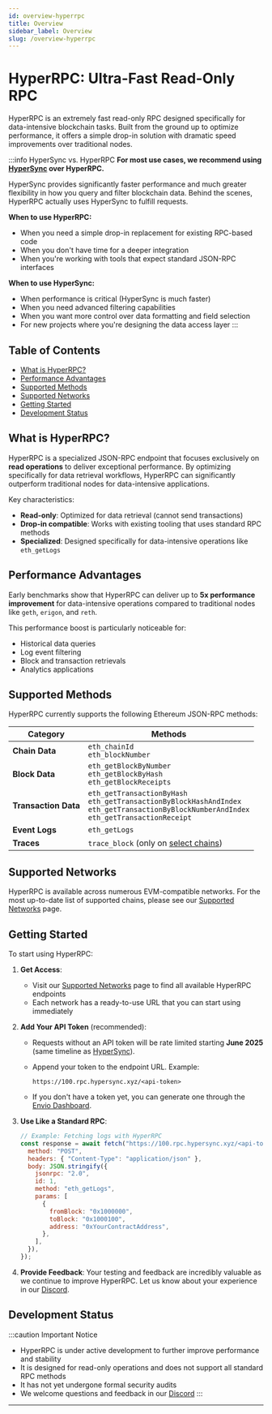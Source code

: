 ```yaml
---
id: overview-hyperrpc
title: Overview
sidebar_label: Overview
slug: /overview-hyperrpc
---
```


# HyperRPC: Ultra-Fast Read-Only RPC

HyperRPC is an extremely fast read-only RPC designed specifically for data-intensive blockchain tasks. Built from the ground up to optimize performance, it offers a simple drop-in solution with dramatic speed improvements over traditional nodes.

:::info HyperSync vs. HyperRPC
**For most use cases, we recommend using [HyperSync](/docs/HyperSync/overview) over HyperRPC.**

HyperSync provides significantly faster performance and much greater flexibility in how you query and filter blockchain data. Behind the scenes, HyperRPC actually uses HyperSync to fulfill requests.

**When to use HyperRPC:**

- When you need a simple drop-in replacement for existing RPC-based code
- When you don't have time for a deeper integration
- When you're working with tools that expect standard JSON-RPC interfaces

**When to use HyperSync:**

- When performance is critical (HyperSync is much faster)
- When you need advanced filtering capabilities
- When you want more control over data formatting and field selection
- For new projects where you're designing the data access layer
  :::

## Table of Contents

- [What is HyperRPC?](#what-is-hyperrpc)
- [Performance Advantages](#performance-advantages)
- [Supported Methods](#supported-methods)
- [Supported Networks](#supported-networks)
- [Getting Started](#getting-started)
- [Development Status](#development-status)

## What is HyperRPC?

HyperRPC is a specialized JSON-RPC endpoint that focuses exclusively on **read operations** to deliver exceptional performance. By optimizing specifically for data retrieval workflows, HyperRPC can significantly outperform traditional nodes for data-intensive applications.

Key characteristics:

- **Read-only**: Optimized for data retrieval (cannot send transactions)
- **Drop-in compatible**: Works with existing tooling that uses standard RPC methods
- **Specialized**: Designed specifically for data-intensive operations like `eth_getLogs`

## Performance Advantages

Early benchmarks show that HyperRPC can deliver up to **5x performance improvement** for data-intensive operations compared to traditional nodes like `geth`, `erigon`, and `reth`.

This performance boost is particularly noticeable for:

- Historical data queries
- Log event filtering
- Block and transaction retrievals
- Analytics applications

## Supported Methods

HyperRPC currently supports the following Ethereum JSON-RPC methods:

| Category             | Methods                                                                                                                                                 |
| -------------------- | ------------------------------------------------------------------------------------------------------------------------------------------------------- |
| **Chain Data**       | `eth_chainId`<br />`eth_blockNumber`                                                                                                                    |
| **Block Data**       | `eth_getBlockByNumber`<br />`eth_getBlockByHash`<br />`eth_getBlockReceipts`                                                                            |
| **Transaction Data** | `eth_getTransactionByHash`<br />`eth_getTransactionByBlockHashAndIndex`<br />`eth_getTransactionByBlockNumberAndIndex`<br />`eth_getTransactionReceipt` |
| **Event Logs**       | `eth_getLogs`                                                                                                                                           |
| **Traces**           | `trace_block` (only on [select chains](./hyperrpc-supported-networks))                                                                                  |

## Supported Networks

HyperRPC is available across numerous EVM-compatible networks. For the most up-to-date list of supported chains, please see our [Supported Networks](./hyperrpc-supported-networks) page.

## Getting Started

To start using HyperRPC:

1. **Get Access**:

   - Visit our [Supported Networks](./hyperrpc-supported-networks) page to find all available HyperRPC endpoints
   - Each network has a ready-to-use URL that you can start using immediately

2. **Add Your API Token** (recommended):

   - Requests without an API token will be rate limited starting **June 2025** (same timeline as [HyperSync](/docs/HyperSync/api-tokens)).
   - Append your token to the endpoint URL. Example:

     ```text
     https://100.rpc.hypersync.xyz/<api-token>
     ```

   - If you don't have a token yet, you can generate one through the [Envio Dashboard](https://envio.dev/app/api-tokens).

3. **Use Like a Standard RPC**:

   ```javascript
   // Example: Fetching logs with HyperRPC
   const response = await fetch("https://100.rpc.hypersync.xyz/<api-token>", {
     method: "POST",
     headers: { "Content-Type": "application/json" },
     body: JSON.stringify({
       jsonrpc: "2.0",
       id: 1,
       method: "eth_getLogs",
       params: [
         {
           fromBlock: "0x1000000",
           toBlock: "0x1000100",
           address: "0xYourContractAddress",
         },
       ],
     }),
   });
   ```

4. **Provide Feedback**:
   Your testing and feedback are incredibly valuable as we continue to improve HyperRPC. Let us know about your experience in our [Discord](https://discord.gg/Q9qt8gZ2fX).

## Development Status

:::caution Important Notice

- HyperRPC is under active development to further improve performance and stability
- It is designed for read-only operations and does not support all standard RPC methods
- It has not yet undergone formal security audits
- We welcome questions and feedback in our [Discord](https://discord.gg/Q9qt8gZ2fX)
  :::

---
